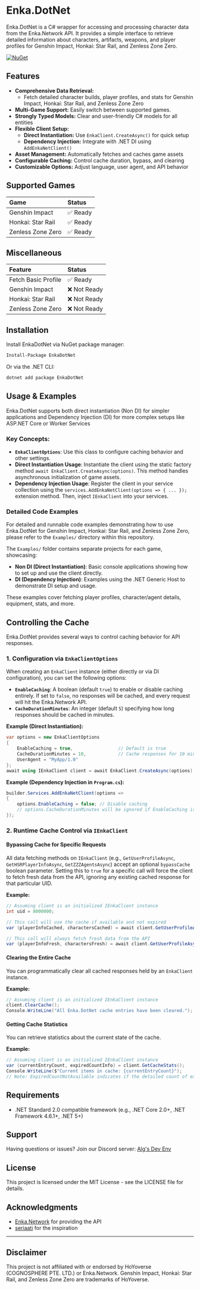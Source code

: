 ﻿# Enka.DotNet

Enka.DotNet is a C# wrapper for accessing and processing character data from the Enka.Network API. It provides a simple interface to retrieve detailed information about characters, artifacts, weapons, and player profiles for Genshin Impact, Honkai: Star Rail, and Zenless Zone Zero.

[![NuGet](https://img.shields.io/nuget/v/EnkaDotNet.svg)](https://www.nuget.org/packages/EnkaDotNet/)

## Features  

 * **Comprehensive Data Retrieval:**  
     * Fetch detailed character builds, player profiles, and stats for Genshin Impact, Honkai: Star Rail, and Zenless Zone Zero
 * **Multi-Game Support:** Easily switch between supported games.  
 * **Strongly Typed Models:** Clear and user-friendly C# models for all entities
 * **Flexible Client Setup:**  
     * **Direct Instantiation:** Use `EnkaClient.CreateAsync()` for quick setup
     * **Dependency Injection:** Integrate with .NET DI using `AddEnkaNetClient()`
 * **Asset Management:** Automatically fetches and caches game assets
 * **Configurable Caching:** Control cache duration, bypass, and clearing
 * **Customizable Options:** Adjust language, user agent, and API behavior

## Supported Games  

| Game                | Status   |  
| :------------------ | :------- |  
| Genshin Impact      | ✅ Ready |  
| Honkai: Star Rail   | ✅ Ready |  
| Zenless Zone Zero   | ✅ Ready |  

## Miscellaneous  

| Feature             | Status   |  
| :------------------ | :------- |  
| Fetch Basic Profile | ✅ Ready |  
| Genshin Impact      | ❌ Not Ready |  
| Honkai: Star Rail   | ❌ Not Ready |  
| Zenless Zone Zero   | ❌ Not Ready |

## Installation

Install EnkaDotNet via NuGet package manager:

```bash
Install-Package EnkaDotNet
```

Or via the .NET CLI:

```bash
dotnet add package EnkaDotNet
```

## Usage & Examples

Enka.DotNet supports both direct instantiation (Non DI) for simpler applications and Dependency Injection (DI) for more complex setups like ASP.NET Core or Worker Services

### Key Concepts:

  * **`EnkaClientOptions`**: Use this class to configure caching behavior and other settings.
  * **Direct Instantiation Usage**: Instantiate the client using the static factory method `await EnkaClient.CreateAsync(options)`. This method handles asynchronous initialization of game assets.
  * **Dependency Injection Usage**: Register the client in your service collection using the `services.AddEnkaNetClient(options => { ... });` extension method. Then, inject `IEnkaClient` into your services.

### Detailed Code Examples

For detailed and runnable code examples demonstrating how to use Enka.DotNet for Genshin Impact, Honkai: Star Rail, and Zenless Zone Zero, please refer to the `Examples/` directory within this repository.

The `Examples/` folder contains separate projects for each game, showcasing:

  * **Non DI (Direct Instantiation)**: Basic console applications showing how to set up and use the client directly.
  * **DI (Dependency Injection)**: Examples using the .NET Generic Host to demonstrate DI setup and usage.

These examples cover fetching player profiles, character/agent details, equipment, stats, and more.

## Controlling the Cache

Enka.DotNet provides several ways to control caching behavior for API responses.

### 1\. Configuration via `EnkaClientOptions`

When creating an `EnkaClient` instance (either directly or via DI configuration), you can set the following options:

  * **`EnableCaching`**: A boolean (default `true`) to enable or disable caching entirely. If set to `false`, no responses will be cached, and every request will hit the Enka.Network API.
  * **`CacheDurationMinutes`**: An integer (default `5`) specifying how long responses should be cached in minutes.

**Example (Direct Instantiation):**

```csharp
var options = new EnkaClientOptions
{
    EnableCaching = true,                 // Default is true
    CacheDurationMinutes = 10,            // Cache responses for 10 minutes
    UserAgent = "MyApp/1.0"
};
await using IEnkaClient client = await EnkaClient.CreateAsync(options);
```

**Example (Dependency Injection in `Program.cs`):**

```csharp
builder.Services.AddEnkaNetClient(options =>
{
    options.EnableCaching = false; // Disable caching
    // options.CacheDurationMinutes will be ignored if EnableCaching is false
});
```

### 2\. Runtime Cache Control via `IEnkaClient`

#### Bypassing Cache for Specific Requests

All data fetching methods on `IEnkaClient` (e.g., `GetUserProfileAsync`, `GetHSRPlayerInfoAsync`, `GetZZZAgentsAsync`) accept an optional `bypassCache` boolean parameter. Setting this to `true` for a specific call will force the client to fetch fresh data from the API, ignoring any existing cached response for that particular UID.

**Example:**

```csharp
// Assuming client is an initialized IEnkaClient instance
int uid = 8000000;

// This call will use the cache if available and not expired
var (playerInfoCached, charactersCached) = await client.GetUserProfileAsync(uid, language: "en");

// This call will always fetch fresh data from the API
var (playerInfoFresh, charactersFresh) = await client.GetUserProfileAsync(uid, language: "en", bypassCache: true);
```

#### Clearing the Entire Cache

You can programmatically clear all cached responses held by an `EnkaClient` instance.

**Example:**

```csharp
// Assuming client is an initialized IEnkaClient instance
client.ClearCache();
Console.WriteLine("All Enka.DotNet cache entries have been cleared.");
```

#### Getting Cache Statistics

You can retrieve statistics about the current state of the cache.

**Example:**

```csharp
// Assuming client is an initialized IEnkaClient instance
var (currentEntryCount, expiredCountInfo) = client.GetCacheStats();
Console.WriteLine($"Current items in cache: {currentEntryCount}");
// Note: ExpiredCountNotAvailable indicates if the detailed count of expired items (before they arecompacted) is available.
```

## Requirements

  * .NET Standard 2.0 compatible framework (e.g., .NET Core 2.0+, .NET Framework 4.6.1+, .NET 5+)

## Support

Having questions or issues? Join our Discord server: [Alg's Dev Env](https://discord.gg/d4UgxagmwF)

## License

This project is licensed under the MIT License - see the LICENSE file for details.

## Acknowledgments

  * [Enka.Network](https://enka.network/) for providing the API
  * [seriaati](https://github.com/seriaati) for the inspiration

-----

## Disclaimer

This project is not affiliated with or endorsed by HoYoverse (COGNOSPHERE PTE. LTD.) or Enka.Network. Genshin Impact, Honkai: Star Rail, and Zenless Zone Zero are trademarks of HoYoverse.